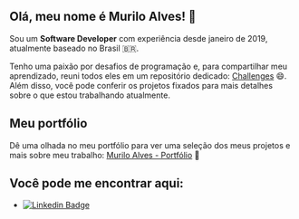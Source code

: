## Olá, meu nome é Murilo Alves! 👋

Sou um **Software Developer** com experiência desde janeiro de 2019, atualmente baseado no Brasil 🇧🇷.


Tenho uma paixão por desafios de programação e, para compartilhar meu aprendizado, reuni todos eles em um repositório dedicado:  [Challenges](https://github.com/muriloalvesdev/challenges) 😄. Além disso, você pode conferir os projetos fixados para mais detalhes sobre o que estou trabalhando atualmente.

## Meu portfólio
Dê uma olhada no meu portfólio para ver uma seleção dos meus projetos e mais sobre meu trabalho: [Murilo Alves - Portfólio](https://portfolio.muriloalvesdev.com.br/) 🌟

## Você pode me encontrar aqui:

- [![Linkedin Badge](https://img.shields.io/badge/-Linkedin-blue?style=flat-square&logo=Linkedin&logoColor=white&link=https://www.linkedin.com/in/murilo-alves-batista-66039a150/)](https://www.linkedin.com/in/muriloalvesdev/)
